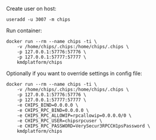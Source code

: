 Create user on host:
```
useradd -u 3007 -m chips
```
Run container:
```
docker run --rm --name chips -ti \
    -v /home/chips/.chips:/home/chips/.chips \
    -p 127.0.0.1:57776:57776 \
    -p 127.0.0.1:57777:57777 \
    kmdplatform/chips
```

Optionally if you want to override settings in config file:
```
docker run --rm --name chips -ti \
    -v /home/chips/.chips:/home/chips/.chips \
    -p 127.0.0.1:57776:57776 \
    -p 127.0.0.1:57777:57777 \
    -e CHIPS_BIND=0.0.0.0 \
    -e CHIPS_RPC_BIND=0.0.0.0 \
    -e CHIPS_RPC_ALLOWIP=rpcallowip=0.0.0.0/0 \
    -e CHIPS_RPC_USER=chipsrpcuser \
    -e CHIPS_RPC_PASSWORD=VerySecur3RPCCH1psPassword \
    kmdplatform/chips
```
